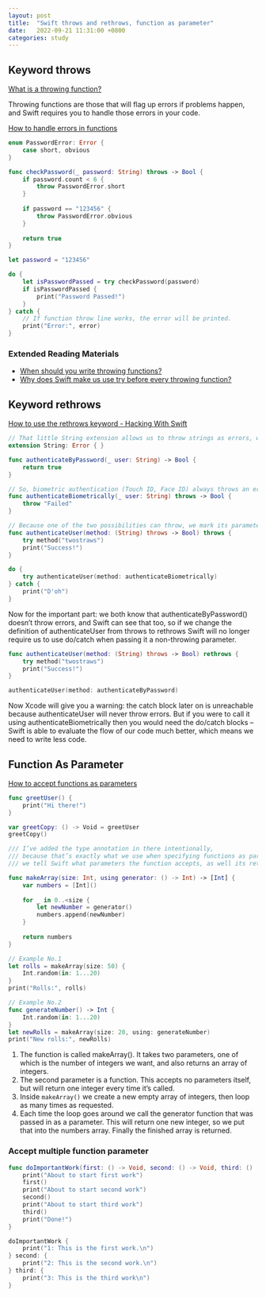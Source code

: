 ```yaml
---
layout: post
title:  "Swift throws and rethrows, function as parameter"
date:   2022-09-21 11:31:00 +0800
categories: study
---
```


<!--
 * @Author: Frank Chu
 * @Date: 2022-09-19 16:47:12
 * @LastEditors: Frank Chu
 * @LastEditTime: 2022-09-21 11:32:00
 * @FilePath: /blog/_posts/2022-09-21-swift-throws-rethrows.md
 * @Description: 
 * 
 * Copyright (c) 2022 by Frank Chu, All Rights Reserved. 
-->

## Keyword throws

[What is a throwing function?](https://www.hackingwithswift.com/example-code/language/what-is-a-throwing-function)

Throwing functions are those that will flag up errors if problems happen, and Swift requires you to handle those errors in your code.

[How to handle errors in functions](https://www.hackingwithswift.com/quick-start/beginners/how-to-handle-errors-in-functions)

``` swift
enum PasswordError: Error {
    case short, obvious
}

func checkPassword(_ password: String) throws -> Bool {
    if password.count < 6 {
        throw PasswordError.short
    }
    
    if password == "123456" {
        throw PasswordError.obvious
    }
    
    return true
}

let password = "123456"

do {
    let isPasswordPassed = try checkPassword(password)
    if isPasswordPassed {
        print("Password Passed!")
    }
} catch {
    // If function throw line works, the error will be printed.
    print("Error:", error)
}

```

### Extended Reading Materials

* [When should you write throwing functions?](https://www.hackingwithswift.com/quick-start/understanding-swift/when-should-you-write-throwing-functions)
* [Why does Swift make us use try before every throwing function?](https://www.hackingwithswift.com/quick-start/understanding-swift/why-does-swift-make-us-use-try-before-every-throwing-function)

## Keyword rethrows

[How to use the rethrows keyword - Hacking With Swift](https://www.hackingwithswift.com/example-code/language/how-to-use-the-rethrows-keyword)

```swift
// That little String extension allows us to throw strings as errors, which saves a little time.
extension String: Error { }

func authenticateByPassword(_ user: String) -> Bool {
    return true
}

// So, biometric authentication (Touch ID, Face ID) always throws an error, and password authentication always works.
func authenticateBiometrically(_ user: String) throws -> Bool {
    throw "Failed"
}

// Because one of the two possibilities can throw, we mark its parameter as throwing, like this: method: (String) throws -> Bool.
func authenticateUser(method: (String) throws -> Bool) throws {
    try method("twostraws")
    print("Success!")
}

do {
    try authenticateUser(method: authenticateBiometrically)
} catch {
    print("D'oh")
}
```

Now for the important part: we both know that authenticateByPassword() doesn’t throw errors, and Swift can see that too, so if we change the definition of authenticateUser from throws to rethrows Swift will no longer require us to use do/catch when passing it a non-throwing parameter.

```swift
func authenticateUser(method: (String) throws -> Bool) rethrows {
    try method("twostraws")
    print("Success!")
}

authenticateUser(method: authenticateByPassword)

```

Now Xcode will give you a warning: the catch block later on is unreachable because authenticateUser will never throw errors. But if you were to call it using authenticateBiometrically then you would need the do/catch blocks – Swift is able to evaluate the flow of our code much better, which means we need to write less code.

## Function As Parameter

[How to accept functions as parameters](https://www.hackingwithswift.com/quick-start/beginners/how-to-accept-functions-as-parameters)

``` swift
func greetUser() {
    print("Hi there!")
}

var greetCopy: () -> Void = greetUser
greetCopy()

/// I’ve added the type annotation in there intentionally, 
/// because that’s exactly what we use when specifying functions as parameters: 
/// we tell Swift what parameters the function accepts, as well its return type.
```

```swift
func makeArray(size: Int, using generator: () -> Int) -> [Int] {
    var numbers = [Int]()
    
    for _ in 0..<size {
        let newNumber = generator()
        numbers.append(newNumber)
    }
    
    return numbers
}

// Example No.1
let rolls = makeArray(size: 50) {
    Int.random(in: 1...20)
}
print("Rolls:", rolls)

// Example No.2
func generateNumber() -> Int {
    Int.random(in: 1...20)
}
let newRolls = makeArray(size: 20, using: generateNumber)
print("New rolls:", newRolls)
```

1. The function is called makeArray(). It takes two parameters, one of which is the number of integers we want, and also returns an array of integers.
2. The second parameter is a function. This accepts no parameters itself, but will return one integer every time it’s called.
3. Inside ```makeArray()``` we create a new empty array of integers, then loop as many times as requested.
4. Each time the loop goes around we call the generator function that was passed in as a parameter. This will return one new integer, so we put that into the numbers array.
Finally the finished array is returned.

### Accept multiple function parameter

``` swift
func doImportantWork(first: () -> Void, second: () -> Void, third: () -> Void) {
    print("About to start first work")
    first()
    print("About to start second work")
    second()
    print("About to start third work")
    third()
    print("Done!")
}

doImportantWork {
    print("1: This is the first work.\n")
} second: {
    print("2: This is the second work.\n")
} third: {
    print("3: This is the third work\n")
}
```
